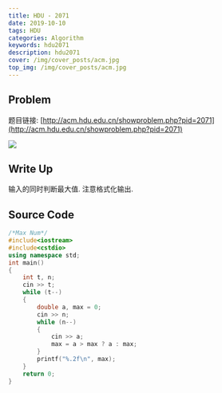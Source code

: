 ```yaml
---
title: HDU - 2071
date: 2019-10-10
tags: HDU
categories: Algorithm
keywords: hdu2071
description: hdu2071
cover: /img/cover_posts/acm.jpg
top_img: /img/cover_posts/acm.jpg
---
```

## Problem

题目链接: [http://acm.hdu.edu.cn/showproblem.php?pid=2071](http://acm.hdu.edu.cn/showproblem.php?pid=2071)

![](/img/img_posts/hdu2071.png)

## Write Up

输入的同时判断最大值.
注意格式化输出.

## Source Code

``` c++
/*Max Num*/
#include<iostream>
#include<cstdio>
using namespace std;
int main()
{
	int t, n;
	cin >> t;
	while (t--)
	{
		double a, max = 0;
		cin >> n;
		while (n--)
		{
			cin >> a;
			max = a > max ? a : max;
		}
		printf("%.2f\n", max);
	}
	return 0;
}
```
